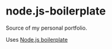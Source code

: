 node.js-boilerplate
===================

Source of my personal portfolio.

Uses [Node.js boilerplate](https://github.com/danielhusar/node.js-boilerplate)